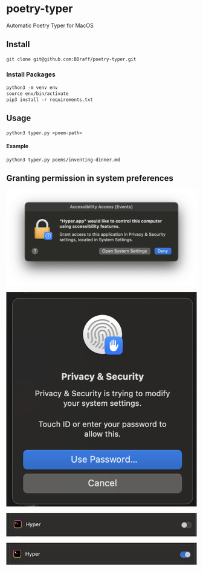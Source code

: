 # poetry-typer
Automatic Poetry Typer for MacOS

## Install
```
git clone git@github.com:BDraff/poetry-typer.git
```

### Install Packages
```
python3 -m venv env
source env/bin/activate
pip3 install -r requirements.txt
```

## Usage
```
python3 typer.py <poem-path>
```

#### Example
```
python3 typer.py poems/inventing-dinner.md
```


## Granting permission in system preferences

![Accessibility for Terminal](docs/01-accessibility-hyper.png "Step One: approve permission for your terminal app")

![Privacy and Security Window](docs/02-privacy-and-security.png "Step Two: privacy and security settings")

![Enable Radio Button in Settings](docs/03-radio-button.png "Step Three: enable radio button in settings")

![Enabled permissions in Settings](docs/04-enabled-permissions.png "Step Four: Accessibility is enabled for terminal app")
